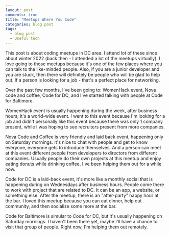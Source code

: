 ```yaml
---
layout: post
comments: true
title: "Meetups Where You Code"
categories: blog post
tags:
  - blog post
  - Useful tech
---
```


This post is about coding meetups in DC area. I attend lot of these since about winter 2022 (back then - I attended a lot of the meetups virtually). I love going to those meetups because it's one of the few places where you can talk to the like-minded people. Also, if you are a junior developer and you are stuck, then there will definitely be people who will be glad to help out. If a person is looking for a job - that's a perfect place for networking.

Over the past few months, I've been going to: WomenHack event, Nova code and coffee, Code for DC, and I've started talking with people at Code for Baltimore.

WomenHack event is usually happening during the week, after business hours; it's a world-wide event. I went to this event because I'm looking for a job and didn't personally like this event because there was only 1 company present, while I was hoping to see recruiters present from more companies.

Nova Code and Coffee is very friendly and laid back event, happening only on Saturday mornings. It's nice to chat with people and get to know everyone, everyone gets to introduce themselves. And a person can meet at this event different people from developers to directors from different companies. Usually people do their own projects at this meetup and enjoy eating donuts while drinking coffee. I've been helping them out for a while now.

Code for DC is a laid-back event, it's more like a monthly social that is happening during on Wednesdays after business hours. People come there to work with project that are related to DC. It can be an app, a website, or something else. After the meetup, there is an "after-party" happy hour at the bar. I loved this meetup because you can eat dinner, help out community, and then socialize some more at the bar.

Code for Baltimore is simular to Code for DC, but it's usually happening on Saturday mornings. I haven't been there yet, maybe I'll have a chance to visit that group of people. Right now, I'm helping them out remotely.
